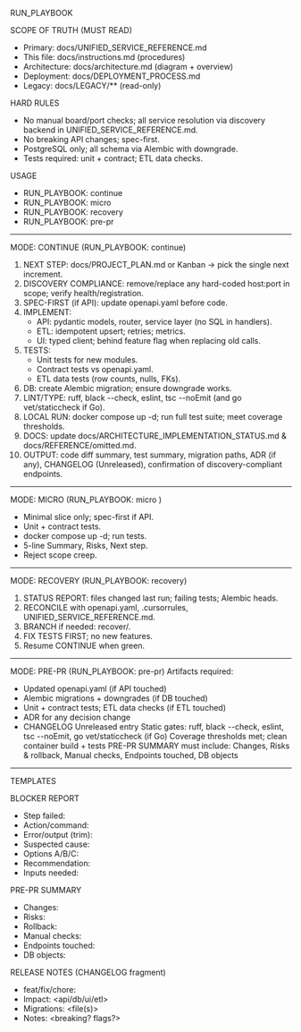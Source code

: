 RUN_PLAYBOOK

SCOPE OF TRUTH (MUST READ)
- Primary: docs/UNIFIED_SERVICE_REFERENCE.md
- This file: docs/instructions.md (procedures)
- Architecture: docs/architecture.md (diagram + overview)
- Deployment: docs/DEPLOYMENT_PROCESS.md
- Legacy: docs/LEGACY/** (read-only)

HARD RULES
- No manual board/port checks; all service resolution via discovery backend in UNIFIED_SERVICE_REFERENCE.md.
- No breaking API changes; spec-first.
- PostgreSQL only; all schema via Alembic with downgrade.
- Tests required: unit + contract; ETL data checks.

USAGE
- RUN_PLAYBOOK: continue
- RUN_PLAYBOOK: micro <target>
- RUN_PLAYBOOK: recovery
- RUN_PLAYBOOK: pre-pr

-------------------------------------------------------------------------------
MODE: CONTINUE  (RUN_PLAYBOOK: continue)
1) NEXT STEP: docs/PROJECT_PLAN.md or Kanban → pick the single next increment.
2) DISCOVERY COMPLIANCE: remove/replace any hard-coded host:port in scope; verify health/registration.
3) SPEC-FIRST (if API): update openapi.yaml before code.
4) IMPLEMENT:
   - API: pydantic models, router, service layer (no SQL in handlers).
   - ETL: idempotent upsert; retries; metrics.
   - UI: typed client; behind feature flag when replacing old calls.
5) TESTS:
   - Unit tests for new modules.
   - Contract tests vs openapi.yaml.
   - ETL data tests (row counts, nulls, FKs).
6) DB: create Alembic migration; ensure downgrade works.
7) LINT/TYPE: ruff, black --check, eslint, tsc --noEmit (and go vet/staticcheck if Go).
8) LOCAL RUN: docker compose up -d; run full test suite; meet coverage thresholds.
9) DOCS: update docs/ARCHITECTURE_IMPLEMENTATION_STATUS.md & docs/REFERENCE/omitted.md.
10) OUTPUT: code diff summary, test summary, migration paths, ADR (if any), CHANGELOG (Unreleased), confirmation of discovery-compliant endpoints.

-------------------------------------------------------------------------------
MODE: MICRO  (RUN_PLAYBOOK: micro <target>)
- Minimal slice only; spec-first if API.
- Unit + contract tests.
- docker compose up -d; run tests.
- 5-line Summary, Risks, Next step.
- Reject scope creep.

-------------------------------------------------------------------------------
MODE: RECOVERY  (RUN_PLAYBOOK: recovery)
1) STATUS REPORT: files changed last run; failing tests; Alembic heads.
2) RECONCILE with openapi.yaml, .cursorrules, UNIFIED_SERVICE_REFERENCE.md.
3) BRANCH if needed: recover/<timestamp>.
4) FIX TESTS FIRST; no new features.
5) Resume CONTINUE when green.

-------------------------------------------------------------------------------
MODE: PRE-PR  (RUN_PLAYBOOK: pre-pr)
Artifacts required:
- Updated openapi.yaml (if API touched)
- Alembic migrations + downgrades (if DB touched)
- Unit + contract tests; ETL data checks (if ETL touched)
- ADR for any decision change
- CHANGELOG Unreleased entry
Static gates: ruff, black --check, eslint, tsc --noEmit, go vet/staticcheck (if Go)
Coverage thresholds met; clean container build + tests
PRE-PR SUMMARY must include: Changes, Risks & rollback, Manual checks, Endpoints touched, DB objects

-------------------------------------------------------------------------------
TEMPLATES

BLOCKER REPORT
- Step failed:
- Action/command:
- Error/output (trim):
- Suspected cause:
- Options A/B/C:
- Recommendation:
- Inputs needed:

PRE-PR SUMMARY
- Changes:
- Risks:
- Rollback:
- Manual checks:
- Endpoints touched:
- DB objects:

RELEASE NOTES (CHANGELOG fragment)
- feat/fix/chore: <one-liner>
- Impact: <api/db/ui/etl>
- Migrations: <file(s)>
- Notes: <breaking? flags?>
